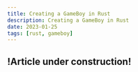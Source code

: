 ```yaml
---
title: Creating a GameBoy in Rust
description: Creating a GameBoy in Rust
date: 2023-01-25
tags: [rust, gameboy]
---
```


## !Article under construction!
